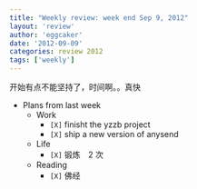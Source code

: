 ```yaml
---
title: "Weekly review: week end Sep 9, 2012" 
layout: 'review'
author: 'eggcaker'
date: '2012-09-09'
categories: review 2012
tags: ['weekly']
---
```



开始有点不能坚持了，时间啊。。真快

  * Plans from last week 
    * Work 
      * `[X]` finisht the yzzb project 
      * `[X]` ship a new version of anysend 
    * Life 
      * `[X]` 锻炼　2 次 
    * Reading 
      * `[X]` 佛经 

